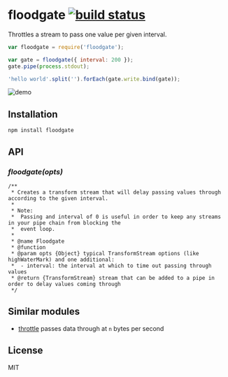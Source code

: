 # floodgate [![build status](https://secure.travis-ci.org/thlorenz/floodgate.png)](http://travis-ci.org/thlorenz/floodgate)

Throttles a stream to pass one value per given interval.

```js
var floodgate = require('floodgate');

var gate = floodgate({ interval: 200 });
gate.pipe(process.stdout);

'hello world'.split('').forEach(gate.write.bind(gate));
```

![demo](https://github.com/thlorenz/floodgate/raw/master/assets/floodgate.gif)

## Installation

    npm install floodgate

## API

### *floodgate(opts)*

```
/**
 * Creates a transform stream that will delay passing values through according to the given interval.
 *
 * Note:
 *  Passing and interval of 0 is useful in order to keep any streams in your pipe chain from blocking the 
 *  event loop.
 * 
 * @name Floodgate
 * @function
 * @param opts {Object} typical TransformStream options (like highWaterMark) and one additional:
 *  - interval: the interval at which to time out passing through values
 * @return {TransformStream} stream that can be added to a pipe in order to delay values coming through
 */
 ```

## Similar modules

- [throttle](https://github.com/TooTallNate/node-throttle) passes data through at `n` bytes per second

## License

MIT
